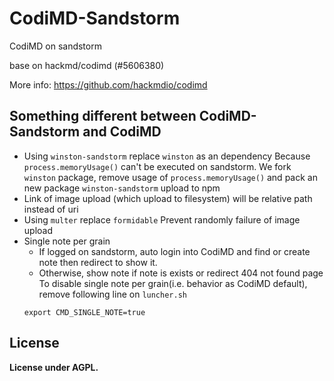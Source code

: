 CodiMD-Sandstorm
===

CodiMD on sandstorm

base on hackmd/codimd (#5606380)

More info: https://github.com/hackmdio/codimd

## Something different between CodiMD-Sandstorm and CodiMD

- Using `winston-sandstorm` replace `winston` as an dependency
    Because `process.memoryUsage()` can't be executed on sandstorm. We fork `winston` package, remove usage of `process.memoryUsage()` and pack an new package  `winston-sandstorm` upload to npm
- Link of image upload (which upload to filesystem) will be relative path instead of uri
- Using `multer` replace `formidable`
    Prevent randomly failure of image upload
- Single note per grain
    - If logged on sandstorm, auto login into CodiMD and find or create note then redirect to show it.
    - Otherwise, show note if note is exists or redirect 404 not found page
    To disable single note per grain(i.e. behavior as CodiMD default), remove following line on `luncher.sh`
    ```
    export CMD_SINGLE_NOTE=true
    ```


## License

**License under AGPL.**